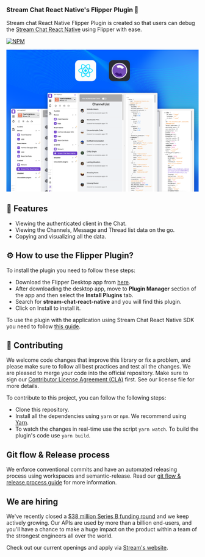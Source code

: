 ### Stream Chat React Native's Flipper Plugin 🚀

Stream chat React Native Flipper Plugin is created so that users can debug the [Stream Chat React Native](https://github.com/GetStream/stream-chat-react-native) using Flipper with ease.

[![NPM](https://img.shields.io/npm/v/flipper-plugin-stream-chat-react-native.svg)](https://www.npmjs.com/package/flipper-plugin-stream-chat-react-native)

<img src="./assets/flipper_stream_chat_react_native_banner.png" />

## 📝 Features

- Viewing the authenticated client in the Chat.
- Viewing the Channels, Message and Thread list data on the go.
- Copying and visualizing all the data.

## ⚙️ How to use the Flipper Plugin?

To install the plugin you need to follow these steps:
- Download the Flipper Desktop app from [here](https://fbflipper.com/).
- After downloading the desktop app, move to **Plugin Manager** section of the app and then select the **Install Plugins** tab.
- Search for **stream-chat-react-native** and you will find this plugin.
- Click on Install to install it.

To use the plugin with the application using Stream Chat React Native SDK you need to follow [this guide](https://getstream.io/chat/docs/sdk/reactnative/guides/debug-mode-using-flipper-plugin/).

## 👏 Contributing

We welcome code changes that improve this library or fix a problem, and please make sure to follow all best practices and test all the changes. We are pleased to merge your code into the official repository. Make sure to sign our [Contributor License Agreement (CLA)](https://docs.google.com/forms/d/e/1FAIpQLScFKsKkAJI7mhCr7K9rEIOpqIDThrWxuvxnwUq2XkHyG154vQ/viewform) first. See our license file for more details.

To contribute to this project, you can follow the following steps:

- Clone this repository.
- Install all the dependencies using `yarn` or `npm`. We recommend using [Yarn](https://yarnpkg.com/).
- To watch the changes in real-time use the script `yarn watch`. To build the plugin's code use `yarn build`.

## Git flow & Release process

We enforce conventional commits and have an automated releasing process using workspaces and semantic-release. Read our [git flow & release process guide](https://github.com/GetStream/stream-chat-react-native/blob/main/RELEASE_PROCESS.md) for more information.

## We are hiring

We've recently closed a [\$38 million Series B funding round](https://techcrunch.com/2021/03/04/stream-raises-38m-as-its-chat-and-activity-feed-apis-power-communications-for-1b-users/) and we keep actively growing.
Our APIs are used by more than a billion end-users, and you'll have a chance to make a huge impact on the product within a team of the strongest engineers all over the world.

Check out our current openings and apply via [Stream's website](https://getstream.io/team/#jobs).